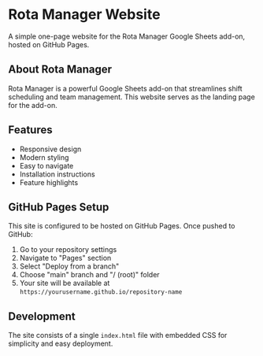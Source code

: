 # Rota Manager Website

A simple one-page website for the Rota Manager Google Sheets add-on, hosted on GitHub Pages.

## About Rota Manager

Rota Manager is a powerful Google Sheets add-on that streamlines shift scheduling and team management. This website serves as the landing page for the add-on.

## Features

- Responsive design
- Modern styling
- Easy to navigate
- Installation instructions
- Feature highlights

## GitHub Pages Setup

This site is configured to be hosted on GitHub Pages. Once pushed to GitHub:

1. Go to your repository settings
2. Navigate to "Pages" section
3. Select "Deploy from a branch"
4. Choose "main" branch and "/ (root)" folder
5. Your site will be available at `https://yourusername.github.io/repository-name`

## Development

The site consists of a single `index.html` file with embedded CSS for simplicity and easy deployment.